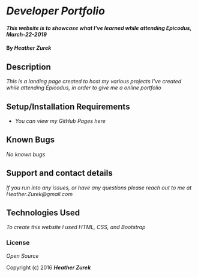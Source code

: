 # _Developer Portfolio_

#### _This website is to showcase what I've learned while attending Epicodus, March-22-2019_

#### By _Heather Zurek_

## Description

_This is a landing page created to host my various projects I've created while attending Epicodus, in order to give me a online portfolio_

## Setup/Installation Requirements

* _You can view my GitHub Pages here_

## Known Bugs

_No known bugs_

## Support and contact details

_If you run into any issues, or have any questions please reach out to me at Heather.Zurek@gmail.com_

## Technologies Used

_To create this website I used HTML, CSS, and Bootstrap_

### License

_Open Source_

Copyright (c) 2016 **_Heather Zurek_**
